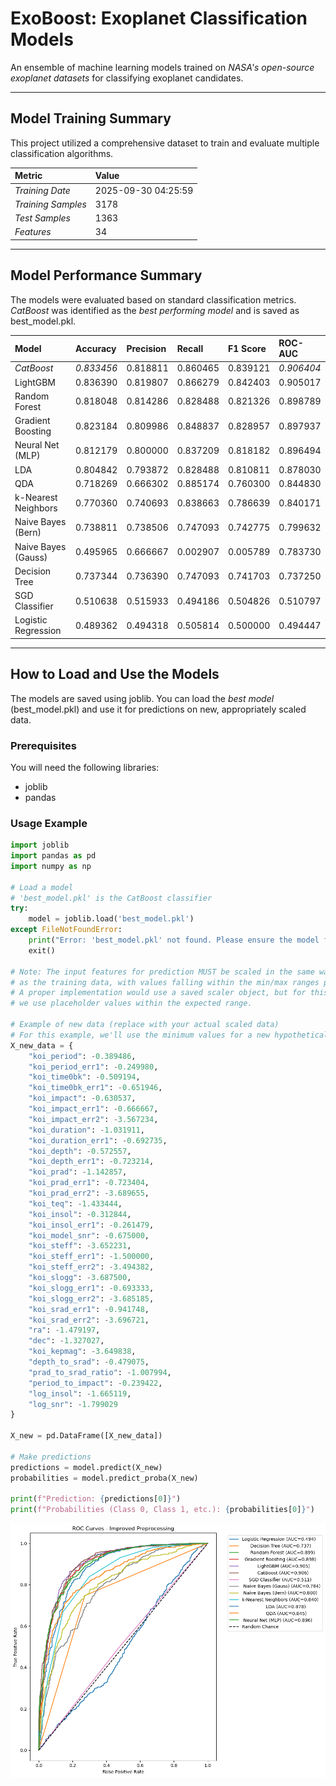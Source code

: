 # ExoBoost: Exoplanet Classification Models

An ensemble of machine learning models trained on *NASA's open-source exoplanet datasets* for classifying exoplanet candidates.

---

## Model Training Summary

This project utilized a comprehensive dataset to train and evaluate multiple classification algorithms.

| Metric | Value |
| :--- | :--- |
| *Training Date* | 2025-09-30 04:25:59 |
| *Training Samples* | 3178 |
| *Test Samples* | 1363 |
| *Features* | 34 |

---

## Model Performance Summary

The models were evaluated based on standard classification metrics. *CatBoost* was identified as the *best performing model* and is saved as best_model.pkl.

| Model | Accuracy | Precision | Recall | F1 Score | ROC-AUC |
| :--- | :--- | :--- | :--- | :--- | :--- |
| *CatBoost* | *0.833456* | 0.818811 | 0.860465 | 0.839121 | *0.906404* |
| LightGBM | 0.836390 | 0.819807 | 0.866279 | 0.842403 | 0.905017 |
| Random Forest | 0.818048 | 0.814286 | 0.828488 | 0.821326 | 0.898789 |
| Gradient Boosting | 0.823184 | 0.809986 | 0.848837 | 0.828957 | 0.897937 |
| Neural Net (MLP) | 0.812179 | 0.800000 | 0.837209 | 0.818182 | 0.896494 |
| LDA | 0.804842 | 0.793872 | 0.828488 | 0.810811 | 0.878030 |
| QDA | 0.718269 | 0.666302 | 0.885174 | 0.760300 | 0.844830 |
| k-Nearest Neighbors | 0.770360 | 0.740693 | 0.838663 | 0.786639 | 0.840171 |
| Naive Bayes (Bern) | 0.738811 | 0.738506 | 0.747093 | 0.742775 | 0.799632 |
| Naive Bayes (Gauss) | 0.495965 | 0.666667 | 0.002907 | 0.005789 | 0.783730 |
| Decision Tree | 0.737344 | 0.736390 | 0.747093 | 0.741703 | 0.737250 |
| SGD Classifier | 0.510638 | 0.515933 | 0.494186 | 0.504826 | 0.510797 |
| Logistic Regression | 0.489362 | 0.494318 | 0.505814 | 0.500000 | 0.494447 |

---

## How to Load and Use the Models

The models are saved using joblib. You can load the *best model* (best_model.pkl) and use it for predictions on new, appropriately scaled data.

### Prerequisites

You will need the following libraries:
- joblib
- pandas

### Usage Example

```python
import joblib
import pandas as pd
import numpy as np

# Load a model
# 'best_model.pkl' is the CatBoost classifier
try:
    model = joblib.load('best_model.pkl')
except FileNotFoundError:
    print("Error: 'best_model.pkl' not found. Please ensure the model file is in the same directory.")
    exit()

# Note: The input features for prediction MUST be scaled in the same way 
# as the training data, with values falling within the min/max ranges provided below.
# A proper implementation would use a saved scaler object, but for this example,
# we use placeholder values within the expected range.

# Example of new data (replace with your actual scaled data)
# For this example, we'll use the minimum values for a new hypothetical exoplanet.
X_new_data = {
    "koi_period": -0.389486,
    "koi_period_err1": -0.249980,
    "koi_time0bk": -0.509194,
    "koi_time0bk_err1": -0.651946,
    "koi_impact": -0.630537,
    "koi_impact_err1": -0.666667,
    "koi_impact_err2": -3.567234,
    "koi_duration": -1.031911,
    "koi_duration_err1": -0.692735,
    "koi_depth": -0.572557,
    "koi_depth_err1": -0.723214,
    "koi_prad": -1.142857,
    "koi_prad_err1": -0.723404,
    "koi_prad_err2": -3.689655,
    "koi_teq": -1.433444,
    "koi_insol": -0.312844,
    "koi_insol_err1": -0.261479,
    "koi_model_snr": -0.675000,
    "koi_steff": -3.652231,
    "koi_steff_err1": -1.500000,
    "koi_steff_err2": -3.494382,
    "koi_slogg": -3.687500,
    "koi_slogg_err1": -0.693333,
    "koi_slogg_err2": -3.685185,
    "koi_srad_err1": -0.941748,
    "koi_srad_err2": -3.696721,
    "ra": -1.479197,
    "dec": -1.327027,
    "koi_kepmag": -3.649838,
    "depth_to_srad": -0.479075,
    "prad_to_srad_ratio": -1.007994,
    "period_to_impact": -0.239422,
    "log_insol": -1.665119,
    "log_snr": -1.799029
}

X_new = pd.DataFrame([X_new_data])

# Make predictions
predictions = model.predict(X_new)
probabilities = model.predict_proba(X_new)

print(f"Prediction: {predictions[0]}")
print(f"Probabilities (Class 0, Class 1, etc.): {probabilities[0]}")
```

![ROC-AUC Curve](ROC-AUC.png)
